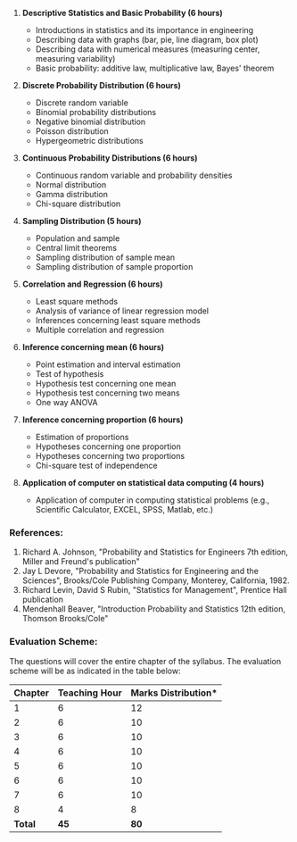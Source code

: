 
1. **Descriptive Statistics and Basic Probability (6 hours)**
   * Introductions in statistics and its importance in engineering
   * Describing data with graphs (bar, pie, line diagram, box plot)
   * Describing data with numerical measures (measuring center, measuring variability)
   * Basic probability: additive law, multiplicative law, Bayes' theorem

2. **Discrete Probability Distribution (6 hours)**
   * Discrete random variable
   * Binomial probability distributions
   * Negative binomial distribution
   * Poisson distribution
   * Hypergeometric distributions

3. **Continuous Probability Distributions (6 hours)**
   * Continuous random variable and probability densities
   * Normal distribution
   * Gamma distribution
   * Chi-square distribution

4. **Sampling Distribution (5 hours)**
   * Population and sample
   * Central limit theorems
   * Sampling distribution of sample mean
   * Sampling distribution of sample proportion

5. **Correlation and Regression (6 hours)**
   * Least square methods
   * Analysis of variance of linear regression model
   * Inferences concerning least square methods
   * Multiple correlation and regression

6. **Inference concerning mean (6 hours)**
   * Point estimation and interval estimation
   * Test of hypothesis
   * Hypothesis test concerning one mean
   * Hypothesis test concerning two means
   * One way ANOVA

7. **Inference concerning proportion (6 hours)**
   * Estimation of proportions
   * Hypotheses concerning one proportion
   * Hypotheses concerning two proportions
   * Chi-square test of independence

8. **Application of computer on statistical data computing (4 hours)**
   * Application of computer in computing statistical problems (e.g., Scientific Calculator, EXCEL, SPSS, Matlab, etc.)

### References:

1. Richard A. Johnson, "Probability and Statistics for Engineers 7th edition, Miller and Freund's publication"
2. Jay L Devore, "Probability and Statistics for Engineering and the Sciences", Brooks/Cole Publishing Company, Monterey, California, 1982.
3. Richard Levin, David S Rubin, "Statistics for Management", Prentice Hall publication
4. Mendenhall Beaver, "Introduction Probability and Statistics 12th edition, Thomson Brooks/Cole"

### Evaluation Scheme:

The questions will cover the entire chapter of the syllabus. The evaluation scheme will be as indicated in the table below:

| Chapter   | Teaching Hour | Marks Distribution* |
| --------- | ------------- | ------------------- |
| 1         | 6             | 12                  |
| 2         | 6             | 10                  |
| 3         | 6             | 10                  |
| 4         | 6             | 10                  |
| 5         | 6             | 10                  |
| 6         | 6             | 10                  |
| 7         | 6             | 10                  |
| 8         | 4             | 8                   |
| **Total** | **45**        | **80**              |
